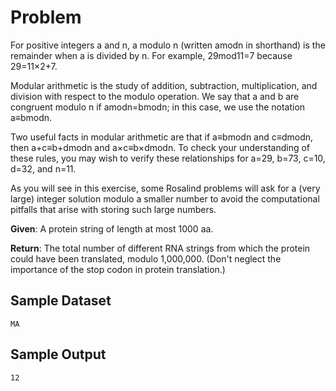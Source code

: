 # Problem

For positive integers a and n, a modulo n (written amodn in shorthand) is the remainder when a is divided by n. For example, 29mod11=7 because 29=11×2+7.

Modular arithmetic is the study of addition, subtraction, multiplication, and division with respect to the modulo operation. We say that a and b are congruent modulo n if amodn=bmodn; in this case, we use the notation a≡bmodn.

Two useful facts in modular arithmetic are that if a≡bmodn and c≡dmodn, then a+c≡b+dmodn and a×c≡b×dmodn. To check your understanding of these rules, you may wish to verify these relationships for a=29, b=73, c=10, d=32, and n=11.

As you will see in this exercise, some Rosalind problems will ask for a (very large) integer solution modulo a smaller number to avoid the computational pitfalls that arise with storing such large numbers.

**Given**: A protein string of length at most 1000 aa.

**Return**: The total number of different RNA strings from which the protein could have been translated, modulo 1,000,000. (Don't neglect the importance of the stop codon in protein translation.)

## Sample Dataset

```
MA
```

## Sample Output

```
12
```
